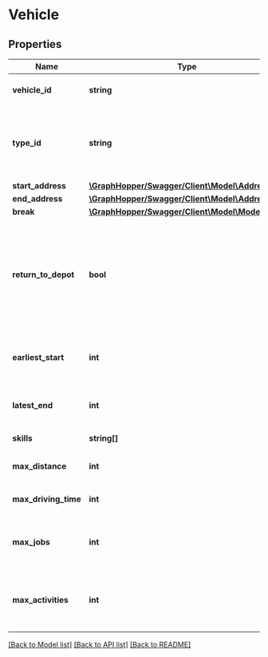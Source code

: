 # Vehicle

## Properties
Name | Type | Description | Notes
------------ | ------------- | ------------- | -------------
**vehicle_id** | **string** | Unique identifier of vehicle | [optional] 
**type_id** | **string** | Unique identifier referring to the available vehicle types | [optional] 
**start_address** | [**\GraphHopper/Swagger/Client\Model\Address**](Address.md) |  | [optional] 
**end_address** | [**\GraphHopper/Swagger/Client\Model\Address**](Address.md) |  | [optional] 
**break** | [**\GraphHopper/Swagger/Client\Model\ModelBreak**](ModelBreak.md) |  | [optional] 
**return_to_depot** | **bool** | Indicates whether vehicle should return to start address or not. If not, it can end at any service activity. | [optional] 
**earliest_start** | **int** | earliest start of vehicle at its start location | [optional] 
**latest_end** | **int** | latest end of vehicle at its end location | [optional] 
**skills** | **string[]** | array of skills | [optional] 
**max_distance** | **int** | max distance of vehicle | [optional] 
**max_driving_time** | **int** | max drive time of vehicle | [optional] 
**max_jobs** | **int** | max number of jobs the vehicle can load | [optional] 
**max_activities** | **int** | max number of activities the vehicle can conduct | [optional] 

[[Back to Model list]](../README.md#documentation-for-models) [[Back to API list]](../README.md#documentation-for-api-endpoints) [[Back to README]](../README.md)



